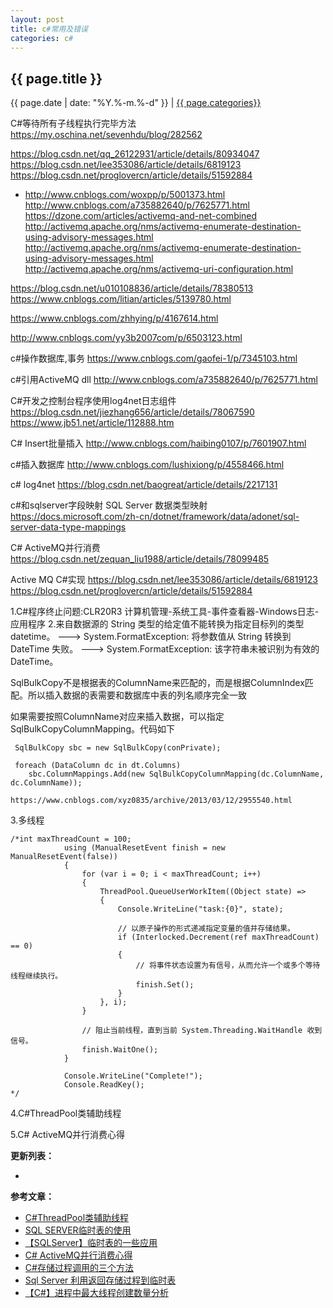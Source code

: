 ```yaml
---
layout: post
title: c#常用及错误
categories: c#
---
```


## {{ page.title }}

{{ page.date | date: "%Y.%-m.%-d" }} | <a href="/archive#{{ page.categories }}">{{ page.categories}}</a>

C#等待所有子线程执行完毕方法
https://my.oschina.net/sevenhdu/blog/282562

https://blog.csdn.net/qq_26122931/article/details/80934047
https://blog.csdn.net/lee353086/article/details/6819123
https://blog.csdn.net/proglovercn/article/details/51592884
* http://www.cnblogs.com/woxpp/p/5001373.html
http://www.cnblogs.com/a735882640/p/7625771.html
https://dzone.com/articles/activemq-and-net-combined
http://activemq.apache.org/nms/activemq-enumerate-destination-using-advisory-messages.html
http://activemq.apache.org/nms/activemq-enumerate-destination-using-advisory-messages.html
http://activemq.apache.org/nms/activemq-uri-configuration.html

https://blog.csdn.net/u010108836/article/details/78380513
https://www.cnblogs.com/litian/articles/5139780.html

https://www.cnblogs.com/zhhying/p/4167614.html

http://www.cnblogs.com/yy3b2007com/p/6503123.html

c#操作数据库,事务
https://www.cnblogs.com/gaofei-1/p/7345103.html

c#引用ActiveMQ dll
http://www.cnblogs.com/a735882640/p/7625771.html

C#开发之控制台程序使用log4net日志组件
https://blog.csdn.net/jiezhang656/article/details/78067590
https://www.jb51.net/article/112888.htm

C# Insert批量插入
http://www.cnblogs.com/haibing0107/p/7601907.html

c#插入数据库
http://www.cnblogs.com/lushixiong/p/4558466.html

c# log4net
https://blog.csdn.net/baogreat/article/details/2217131

c#和sqlserver字段映射
SQL Server 数据类型映射
https://docs.microsoft.com/zh-cn/dotnet/framework/data/adonet/sql-server-data-type-mappings

C# ActiveMQ并行消费
https://blog.csdn.net/zequan_liu1988/article/details/78099485

Active MQ C#实现
https://blog.csdn.net/lee353086/article/details/6819123
https://blog.csdn.net/proglovercn/article/details/51592884


1.C#程序终止问题:CLR20R3
  计算机管理-系统工具-事件查看器-Windows日志-应用程序
2.来自数据源的 String 类型的给定值不能转换为指定目标列的类型 datetime。 ---> System.FormatException: 将参数值从 String 转换到 DateTime 失败。 ---> System.FormatException: 该字符串未被识别为有效的 DateTime。

SqlBulkCopy不是根据表的ColumnName来匹配的，而是根据ColumnIndex匹配。所以插入数据的表需要和数据库中表的列名顺序完全一致

如果需要按照ColumnName对应来插入数据，可以指定SqlBulkCopyColumnMapping。代码如下

```
 SqlBulkCopy sbc = new SqlBulkCopy(conPrivate);

 foreach (DataColumn dc in dt.Columns)
    sbc.ColumnMappings.Add(new SqlBulkCopyColumnMapping(dc.ColumnName, dc.ColumnName));

https://www.cnblogs.com/xyz0835/archive/2013/03/12/2955540.html
```
   
3.多线程

```
/*int maxThreadCount = 100;
            using (ManualResetEvent finish = new ManualResetEvent(false))
            {
                for (var i = 0; i < maxThreadCount; i++)
                {
                    ThreadPool.QueueUserWorkItem((Object state) =>
                    {
                        Console.WriteLine("task:{0}", state);

                        // 以原子操作的形式递减指定变量的值并存储结果。
                        if (Interlocked.Decrement(ref maxThreadCount) == 0)
                        {
                            // 将事件状态设置为有信号，从而允许一个或多个等待线程继续执行。
                            finish.Set();
                        }
                    }, i);
                }

                // 阻止当前线程，直到当前 System.Threading.WaitHandle 收到信号。
                finish.WaitOne();
            }

            Console.WriteLine("Complete!");
            Console.ReadKey();
*/
```

4.C#ThreadPool类辅助线程

5.C# ActiveMQ并行消费心得

**更新列表：**

*



**参考文章：**

* [C#ThreadPool类辅助线程][1]
* [SQL SERVER临时表的使用][2]
* [【SQLServer】临时表的一些应用][3]
* [C# ActiveMQ并行消费心得][4]
* [C#存储过程调用的三个方法][5]
* [Sql Server 利用返回存储过程到临时表][6]
* [【C#】进程中最大线程创建数量分析][7]

[1]: http://blog.sina.com.cn/s/blog_17ca0e95b0102y16q.html
[2]: https://blog.csdn.net/ycl295644/article/details/45310623
[3]: https://blog.csdn.net/f627422467/article/details/54945310
[4]: https://blog.csdn.net/zequan_liu1988/article/details/78099485
[5]: https://www.cnblogs.com/xtflz/p/5192615.html
[6]: http://blog.sina.com.cn/s/blog_73d536800100sefj.html##1
[7]: https://blog.csdn.net/easydw/article/details/50455541